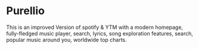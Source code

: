 # Purellio
This is an improved Version of spotify & YTM with a modern homepage, fully-fledged music player, search, lyrics, song exploration features, search, popular music around you, worldwide top charts.
